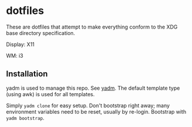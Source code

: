 # dotfiles

These are dotfiles that attempt to make everything conform to the XDG base
directory specification. 

Display: X11

WM: i3

## Installation

yadm is used to manage this repo. See [yadm](https://github.com/TheLocehiliosan/yadm).
The default template type (using awk) is used for all templates. 

Simply `yadm clone` for easy setup. Don't bootstrap right away; many
environment variables need to be reset, usually by re-login. Bootstrap with
`yadm bootstrap`.
